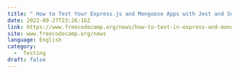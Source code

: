 ```yaml
---
title: " How to Test Your Express.js and Mongoose Apps with Jest and SuperTest "
date: 2022-09-27T23:26:16Z
link: https://www.freecodecamp.org/news/how-to-test-in-express-and-mongoose-apps/?utm_medium=RSS&utm_source=news.12bit.vn
site: www.freecodecamp.org/news
language: English
category:
  -  Testing 
draft: false
---
```

